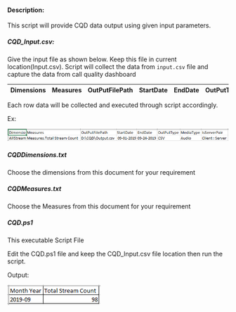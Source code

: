 #### Description:

This script will provide CQD data output using given input parameters.

##### CQD_Input.csv:

Give the input file as shown below. Keep this file in current location(Input.csv). Script will collect the data from `input.csv` file and capture the data from call quality dashboard

 |Dimensions  |	Measures| OutPutFilePath |	StartDate| EndDate | OutPutType	| MediaType	| IsServerPair |
 |------------|---------|----------------|-----------|---------|------------|-----------|--------------|


 Each row data will be collected and executed through script accordingly.

 Ex:

 ![Example](https://github.com/Geetha63/MS-Teams-Scripts/blob/master/Images/CQD-Example.png)

 ##### CQDDimensions.txt

 Choose the dimensions from this document for your requirement

 ##### CQDMeasures.txt

 Choose the Measures from this document for your requirement

 ##### CQD.ps1

 This executable Script File

 Edit the CQD.ps1 file and keep the CQD_Input.csv file location then run the script.

 Output:

 ![Output](https://github.com/Geetha63/MS-Teams-Scripts/blob/master/Images/CQD-output.png)



